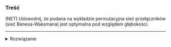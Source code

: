 ### Treść
(NET)
Udowodnij, że podana na wykładzie permutacyjna sieć przełączników (sieć Benesa-Waksmana) jest optymalna pod względem głębokości.

------
<details><summary>Rozwiązanie</summary>
<p>

